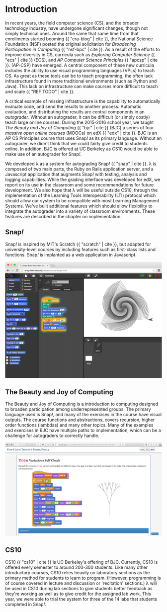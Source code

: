 # Introduction

In recent years, the field computer science (CS), and the broader technology industry, have undergone significant changes, though not simply technical ones. Around the same that same time from that enrollments started booming {{ "cra-blog" | cite }}, the National Science Foundation (NSF) posted the original solicitation for _Broadening Participation in Computing_ {{ "nsf-bpc" | cite }}. As a result of the efforts to improve diversity in CS, curricula such as _Exploring Computer Science_ {{ "ecs" | cite }} (ECS), and _AP Computer Science Principles_ {{ "apcsp" | cite }}. (AP-CSP) have emerged. A central component of these new curricula includes the ability to use visual programming languages (VPLs) to teach CS. As great as these tools can be to teach programming, the often lack infrastructure found in more traditional environments (such as Python and Java). This lack on infrastructure can make courses more difficult to teach and scale {{ "REF TODO" | cite }}.

A critical example of missing infrastructure is the capability to automatically evaluate code, and send the results to another process. Automatic evaluation, and distributing the results are central components in an _autograder_. Without an autograder, it can be difficult (or simply costly) teach large online courses. During the 2015-2016 school year, we taught _The Beauty and Joy of Computing_ {{ "bjc" | cite }}  (BJC) a series of four _massive open online courses_ (MOOCs) on edX {{ "edx" | cite }}. BJC is an AP CS Principles course that uses Snap<em>!</em> as its primary language. Without an autograder, we didn't think that we could fairly give credit to students online. In addition, BJC is offered at UC Berkeley as CS10 would be able to make use of an autograder for Snap<em>!</em>.

We developed λ as a system for autograding Snap<em>!</em> {{ "snap" | cite }}. λ is composed of two main parts, the Ruby on Rails application server, and a Javascript application that augments Snap<em>!</em> with testing, analysis and logging capabilities. While the grading interface was developed for edX, we report on its use in the classroom and some recommendations for future development. We also hope that λ will be useful outside CS10, through the implementation of the Learning Tools Interoperability (LTI) protocol which should allow our system to be compatible with most Learning Management Systems. We've built additional features which should allow flexibility to integrate the autograder into a variety of classroom environments. These features are described in the chapter on implementation.

## Snap<em>!</em>
Snap<em>!</em> is inspired by MIT's Scratch {{ "scratch" | cite }}, but adapted for university-level courses by including features such as first-class lists and functions. Snap<em>!</em> is implanted as a web application in Javascript.

![An example Snap! program.](images/snap-basic.png)

## The Beauty and Joy of Computing
The Beauty and Joy of Computing is a introduction to computing designed to broaden participation among underrepresented groups. The primary language used is Snap<em>!</em>, and many of the exercises in the course have visual outputs. The course functions and abstractions, covers recursion, higher order functions (lambdas) and many other topics. Many of the examples and exercises in BJC have multiple paths to implementation, which can be a challenge for autograders to correctly handle.

![A typical example of BJC curriculum which includes graphical output.](images/bjc-tree.png)

## CS10
CS10 {{ "cs10" | cite }}  is UC Berkeley's offering of BJC. Currently, CS10 is offered every semester to around 200-300 students. Like many other introductory courses, CS10 relies heavily on laboratory sections as the primary method for students to learn to program. (However, programming is of course covered in lecture and discussion or 'recitation' sections.) λ will be used in CS10 during lab sections to give students better feedback as they're working as well as to give credit for the assigned lab work. This year, we were able to trial the system for three of the 14 labs that students completed in Snap<em>!</em>.
